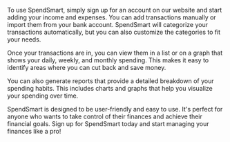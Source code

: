 To use SpendSmart, simply sign up for an account on our website and start adding your income and expenses. You can add transactions manually or import them from your bank account. SpendSmart will categorize your transactions automatically, but you can also customize the categories to fit your needs.

Once your transactions are in, you can view them in a list or on a graph that shows your daily, weekly, and monthly spending. This makes it easy to identify areas where you can cut back and save money.

You can also generate reports that provide a detailed breakdown of your spending habits. This includes charts and graphs that help you visualize your spending over time.

SpendSmart is designed to be user-friendly and easy to use. It's perfect for anyone who wants to take control of their finances and achieve their financial goals. Sign up for SpendSmart today and start managing your finances like a pro!

